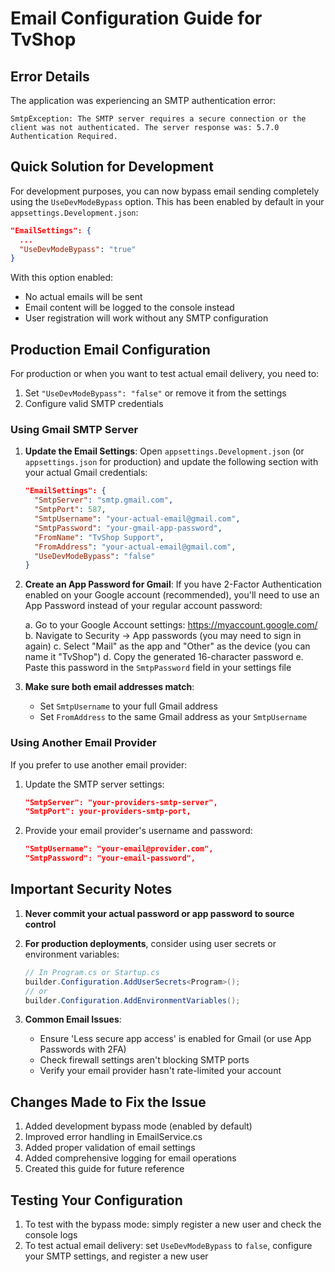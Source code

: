 # Email Configuration Guide for TvShop

## Error Details
The application was experiencing an SMTP authentication error:
```
SmtpException: The SMTP server requires a secure connection or the client was not authenticated. The server response was: 5.7.0 Authentication Required.
```

## Quick Solution for Development

For development purposes, you can now bypass email sending completely using the `UseDevModeBypass` option. This has been enabled by default in your `appsettings.Development.json`:

```json
"EmailSettings": {
  ...
  "UseDevModeBypass": "true"
}
```

With this option enabled:
- No actual emails will be sent
- Email content will be logged to the console instead
- User registration will work without any SMTP configuration

## Production Email Configuration

For production or when you want to test actual email delivery, you need to:

1. Set `"UseDevModeBypass": "false"` or remove it from the settings
2. Configure valid SMTP credentials

### Using Gmail SMTP Server

1. **Update the Email Settings**:
   Open `appsettings.Development.json` (or `appsettings.json` for production) and update the following section with your actual Gmail credentials:

   ```json
   "EmailSettings": {
     "SmtpServer": "smtp.gmail.com",
     "SmtpPort": 587,
     "SmtpUsername": "your-actual-email@gmail.com",
     "SmtpPassword": "your-gmail-app-password",
     "FromName": "TvShop Support",
     "FromAddress": "your-actual-email@gmail.com",
     "UseDevModeBypass": "false"
   }
   ```

2. **Create an App Password for Gmail**:
   If you have 2-Factor Authentication enabled on your Google account (recommended), you'll need to use an App Password instead of your regular account password:

   a. Go to your Google Account settings: https://myaccount.google.com/
   b. Navigate to Security → App passwords (you may need to sign in again)
   c. Select "Mail" as the app and "Other" as the device (you can name it "TvShop")
   d. Copy the generated 16-character password
   e. Paste this password in the `SmtpPassword` field in your settings file

3. **Make sure both email addresses match**:
   - Set `SmtpUsername` to your full Gmail address
   - Set `FromAddress` to the same Gmail address as your `SmtpUsername`

### Using Another Email Provider

If you prefer to use another email provider:

1. Update the SMTP server settings:
   ```json
   "SmtpServer": "your-providers-smtp-server",
   "SmtpPort": your-providers-smtp-port,
   ```

2. Provide your email provider's username and password:
   ```json
   "SmtpUsername": "your-email@provider.com",
   "SmtpPassword": "your-email-password",
   ```

## Important Security Notes

1. **Never commit your actual password or app password to source control**

2. **For production deployments**, consider using user secrets or environment variables:
   ```csharp
   // In Program.cs or Startup.cs
   builder.Configuration.AddUserSecrets<Program>();
   // or
   builder.Configuration.AddEnvironmentVariables();
   ```

3. **Common Email Issues**:
   - Ensure 'Less secure app access' is enabled for Gmail (or use App Passwords with 2FA)
   - Check firewall settings aren't blocking SMTP ports
   - Verify your email provider hasn't rate-limited your account

## Changes Made to Fix the Issue

1. Added development bypass mode (enabled by default)
2. Improved error handling in EmailService.cs
3. Added proper validation of email settings
4. Added comprehensive logging for email operations
5. Created this guide for future reference

## Testing Your Configuration

1. To test with the bypass mode: simply register a new user and check the console logs
2. To test actual email delivery: set `UseDevModeBypass` to `false`, configure your SMTP settings, and register a new user
